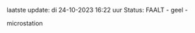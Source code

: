 laatste update: 
di 24-10-2023 16:22   uur 
Status: FAALT - geel - 
<div class="service Y">microstation</div>